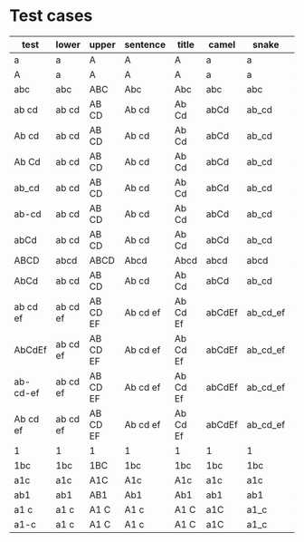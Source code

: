 # Test cases

| test     | lower    | upper    | sentence | title    | camel  | snake    | kebab    | pascal |
| -------- | -------- | -------- | -------- | -------- | ------ | -------- | -------- | ------ |
| a        | a        | A        | A        | A        | a      | a        | a        | A      |
| A        | a        | A        | A        | A        | a      | a        | a        | A      |
| abc      | abc      | ABC      | Abc      | Abc      | abc    | abc      | abc      | Abc    |
| ab cd    | ab cd    | AB CD    | Ab cd    | Ab Cd    | abCd   | ab_cd    | ab-cd    | AbCd   |
| Ab cd    | ab cd    | AB CD    | Ab cd    | Ab Cd    | abCd   | ab_cd    | ab-cd    | AbCd   |
| Ab Cd    | ab cd    | AB CD    | Ab cd    | Ab Cd    | abCd   | ab_cd    | ab-cd    | AbCd   |
| ab_cd    | ab cd    | AB CD    | Ab cd    | Ab Cd    | abCd   | ab_cd    | ab-cd    | AbCd   |
| ab-cd    | ab cd    | AB CD    | Ab cd    | Ab Cd    | abCd   | ab_cd    | ab-cd    | AbCd   |
| abCd     | ab cd    | AB CD    | Ab cd    | Ab Cd    | abCd   | ab_cd    | ab-cd    | AbCd   |
| ABCD     | abcd     | ABCD     | Abcd     | Abcd     | abcd   | abcd     | abcd     | Abcd   |
| AbCd     | ab cd    | AB CD    | Ab cd    | Ab Cd    | abCd   | ab_cd    | ab-cd    | AbCd   |
| ab cd ef | ab cd ef | AB CD EF | Ab cd ef | Ab Cd Ef | abCdEf | ab_cd_ef | ab-cd-ef | AbCdEf |
| AbCdEf   | ab cd ef | AB CD EF | Ab cd ef | Ab Cd Ef | abCdEf | ab_cd_ef | ab-cd-ef | AbCdEf |
| ab-cd-ef | ab cd ef | AB CD EF | Ab cd ef | Ab Cd Ef | abCdEf | ab_cd_ef | ab-cd-ef | AbCdEf |
| Ab cd ef | ab cd ef | AB CD EF | Ab cd ef | Ab Cd Ef | abCdEf | ab_cd_ef | ab-cd-ef | AbCdEf |
| 1        | 1        | 1        | 1        | 1        | 1      | 1        | 1        | 1      |
| 1bc      | 1bc      | 1BC      | 1bc      | 1bc      | 1bc    | 1bc      | 1bc      | 1bc    |
| a1c      | a1c      | A1C      | A1c      | A1c      | a1c    | a1c      | a1c      | A1c    |
| ab1      | ab1      | AB1      | Ab1      | Ab1      | ab1    | ab1      | ab1      | Ab1    |
| a1 c     | a1 c     | A1 C     | A1 c     | A1 C     | a1C    | a1_c     | a1-c     | A1C    |
| a1-c     | a1 c     | A1 C     | A1 c     | A1 C     | a1C    | a1_c     | a1-c     | A1C    |
